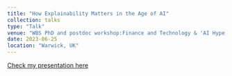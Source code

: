 ```yaml
---
title: "How Explainability Matters in the Age of AI"
collection: talks
type: "Talk"
venue: "WBS PhD and postdoc workshop:Finance and Technology & 'AI Hype or Revolution?' Postgraduate Conference Programme "
date: 2023-06-25
location: "Warwick, UK"
---
```

[Check my presentation here](https://docs.google.com/presentation/d/1MBrhPpbjaOvUj7Y093kiLnmoWQruYxqn/edit?usp=sharing&ouid=114551543596731861949&rtpof=true&sd=true)
